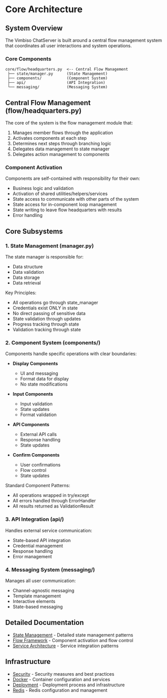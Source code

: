 # Core Architecture

## System Overview

The Vimbiso ChatServer is built around a central flow management system that coordinates all user interactions and system operations.

### Core Components

```
core/flow/headquarters.py  <-- Central Flow Management
 ├── state/manager.py      (State Management)
 ├── components/           (Component System)
 ├── api/                  (API Integration)
 └── messaging/            (Messaging System)
```

## Central Flow Management (flow/headquarters.py)

The core of the system is the flow management module that:
1. Manages member flows through the application
2. Activates components at each step
3. Determines next steps through branching logic
4. Delegates data management to state manager
5. Delegates action management to components

### Component Activation

Components are self-contained with responsibility for their own:
- Business logic and validation
- Activation of shared utilities/helpers/services
- State access to communicate with other parts of the system
- State access for in-component loop management
- State writing to leave flow headquarters with results
- Error handling

## Core Subsystems

### 1. State Management (manager.py)
The state manager is responsible for:
- Data structure
- Data validation
- Data storage
- Data retrieval

Key Principles:
- All operations go through state_manager
- Credentials exist ONLY in state
- No direct passing of sensitive data
- State validation through updates
- Progress tracking through state
- Validation tracking through state

### 2. Component System (components/)
Components handle specific operations with clear boundaries:

- **Display Components**
  * UI and messaging
  * Format data for display
  * No state modifications

- **Input Components**
  * Input validation
  * State updates
  * Format validation

- **API Components**
  * External API calls
  * Response handling
  * State updates

- **Confirm Components**
  * User confirmations
  * Flow control
  * State updates

Standard Component Patterns:
- All operations wrapped in try/except
- All errors handled through ErrorHandler
- All results returned as ValidationResult

### 3. API Integration (api/)
Handles external service communication:
- State-based API integration
- Credential management
- Response handling
- Error management

### 4. Messaging System (messaging/)
Manages all user communication:
- Channel-agnostic messaging
- Template management
- Interactive elements
- State-based messaging

## Detailed Documentation

- [State Management](state-management.md) - Detailed state management patterns
- [Flow Framework](flow-framework.md) - Component activation and flow control
- [Service Architecture](service-architecture.md) - Service integration patterns

## Infrastructure

- [Security](infrastructure/security.md) - Security measures and best practices
- [Docker](infrastructure/docker.md) - Container configuration and services
- [Deployment](infrastructure/deployment.md) - Deployment process and infrastructure
- [Redis](infrastructure/redis-memory-management.md) - Redis configuration and management
